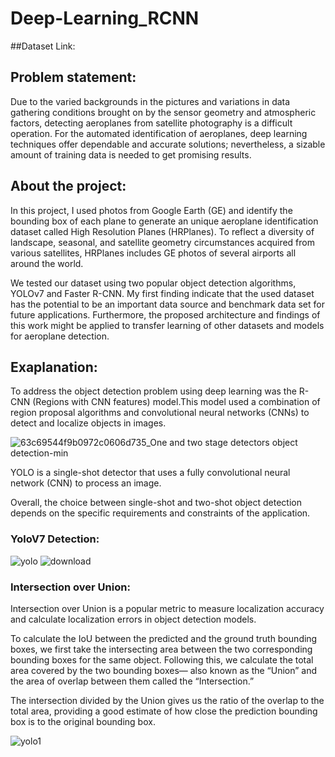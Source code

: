 # Deep-Learning_RCNN

##Dataset Link:



## Problem statement:

Due to the varied backgrounds in the pictures and variations in data gathering conditions brought on by the sensor geometry and atmospheric factors, detecting aeroplanes from satellite photography is a difficult operation. For the automated identification of aeroplanes, deep learning techniques offer dependable and accurate solutions; nevertheless, a sizable amount of training data is needed to get promising results.

## About the project:

In this project, I used photos from Google Earth (GE) and identify the bounding box of each plane to generate an unique aeroplane identification dataset called High Resolution Planes (HRPlanes). To reflect a diversity of landscape, seasonal, and satellite geometry circumstances acquired from various satellites, HRPlanes includes GE photos of several airports all around the world.

We tested our dataset using two popular object detection algorithms, YOLOv7 and Faster R-CNN. My first finding indicate that the used dataset has the potential to be an important data source and benchmark data set for future applications. Furthermore, the proposed architecture and findings of this work might be applied to transfer learning of other datasets and models for aeroplane detection.

## Exaplanation:

To address the object detection problem using deep learning was the R-CNN (Regions with CNN features) model.This model used a combination of region proposal algorithms and convolutional neural networks (CNNs) to detect and localize objects in images.

![63c69544f9b0972c0606d735_One and two stage detectors object detection-min](https://user-images.githubusercontent.com/118846871/218386709-8b63d888-2819-4c49-a8a2-874cc714c8e1.jpg)

YOLO is a single-shot detector that uses a fully convolutional neural network (CNN) to process an image.

Overall, the choice between single-shot and two-shot object detection depends on the specific requirements and constraints of the application.


### YoloV7 Detection: 

![yolo](https://user-images.githubusercontent.com/118846871/218386202-748310ac-ed75-47ec-ade3-da5faa5229ca.png)
![download](https://user-images.githubusercontent.com/118846871/218386241-07be5ede-d9c1-4fa1-a027-425958f90771.png)

### Intersection over Union:

Intersection over Union is a popular metric to measure localization accuracy and calculate localization errors in object detection models.

To calculate the IoU between the predicted and the ground truth bounding boxes, we first take the intersecting area between the two corresponding bounding boxes for the same object. 
Following this, we calculate the total area covered by the two bounding boxes— also known as the “Union” and the area of overlap between them called the “Intersection.”

The intersection divided by the Union gives us the ratio of the overlap to the total area, providing a good estimate of how close the prediction bounding box is to the original bounding box.

![yolo1](https://user-images.githubusercontent.com/118846871/218385836-d08cff2d-fce1-4eec-8ca2-40a69b6adfcb.png)
